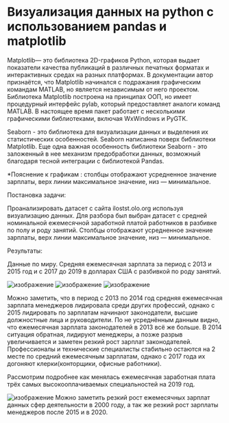 # Визуализация данных на python с использованием pandas и matplotlib

Matplotlib— это библиотека 2D-графиков Python, которая выдает показатели качества публикаций в различных печатных форматах 
и интерактивных средах на разных платформах. В документации автор признаётся, что Matplotlib начинался с подражания графическим командам
MATLAB, но является независимым от него проектом.
Библиотека Matplotlib построена на принципах ООП, но имеет процедурный интерфейс pylab, который предоставляет аналоги команд MATLAB.
В настоящее время пакет работает с несколькими графическими библиотеками, включая WxWindows и PyGTK.

Seaborn - это библиотека для визуализации данных и выделения их статистических особенностей. Seaborn написанна 
поверх библиотеки Matplotlib. Еще одна важная особенность библиотеки Seaborn - это заложенный в нее механизм 
предобработки данных, возможный благодаря тесной интеграции с библиотекой Pandas.

*Пояснение к графикам : столбцы отображают усредненное значение зарплаты, верх линии максимальное
значение, низ — минимальное.

Постановка задачи:

Проанализировать датасет с сайта ilostst.olo.org используя визуализацию данных.
Для разбора был выбран датасет с средней номинальной ежемесячной заработной платой работников в разбивке по полу и роду занятий.
Столбцы отображают усредненное значение зарплаты, верх линии максимальное значение, низ — минимальное.

Результаты:

Данные по миру. Средняя ежемесячная зарплата за период с 2013 и 2015 год  и с 2017 до 2019 в долларах США с разбивкой по роду занятий.

![изображение](https://user-images.githubusercontent.com/46747544/152301045-6ba0ccc9-591a-4fb3-bab9-982c48af2399.png)
![изображение](https://user-images.githubusercontent.com/46747544/152301405-21e56220-ed37-4057-8489-e7ce69537195.png)
![изображение](https://user-images.githubusercontent.com/46747544/152301427-eb9d4a14-0387-4aca-95f2-c282b70c784a.png)

Можно заметить, что в период с 2013 по 2014 год средняя  ежемесячная зарплата менеджеров лидировала среди других профессий, однако с 2015 лидировать по зарплатам начинают законодатели, высшие должностные лица и руководители.
По не усреднённым данным видно, что ежемесячная зарплата законодателей в 2013 всё же больше. В 2014 ситуация обратная, лидируют менеджеры, а позже разрыв увеличивается и заметен резкий рост зарплат законодателей. 
Профессионалы и технические специалисты стабильно остаются на 2 месте по средний ежемесячным зарплатам, однако с 2017 года их догоняют клерки(конторщики, офисные работники).

Рассмотрим подробнее как менялась ежемесячная заработная плата трёх самых высокооплачиваемых специальностей на 2019 год.


![изображение](https://user-images.githubusercontent.com/46747544/152301674-7f42e000-7ccf-4916-8b57-5441f9c94ae2.png)
Можно заметить резкий рост ежемесячных зарплат данных сфер деятельности в 2000 году, а так же резкий рост зарплаты менеджеров после 2015 и в 2020.
